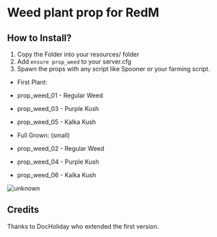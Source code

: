 # Weed plant prop for RedM

## How to Install?
1. Copy the Folder into your resources/ folder
2. Add `ensure prop_weed` to your server.cfg
3. Spawn the props with any script like Spooner or your farming script.

- First Plant:
- prop_weed_01 - Regular Weed
- prop_weed_03 - Purple Kush
- prop_weed_05 - Kalka Kush

- Full Grown: (small)
- prop_weed_02 - Regular Weed
- prop_weed_04 - Purple Kush
- prop_weed_06 - Kalka Kush

![unknown](https://user-images.githubusercontent.com/101003021/188331354-750c9926-5529-4488-9394-0c96b1bbdcd4.png)

## Credits
Thanks to DocHoliday who extended the first version.
